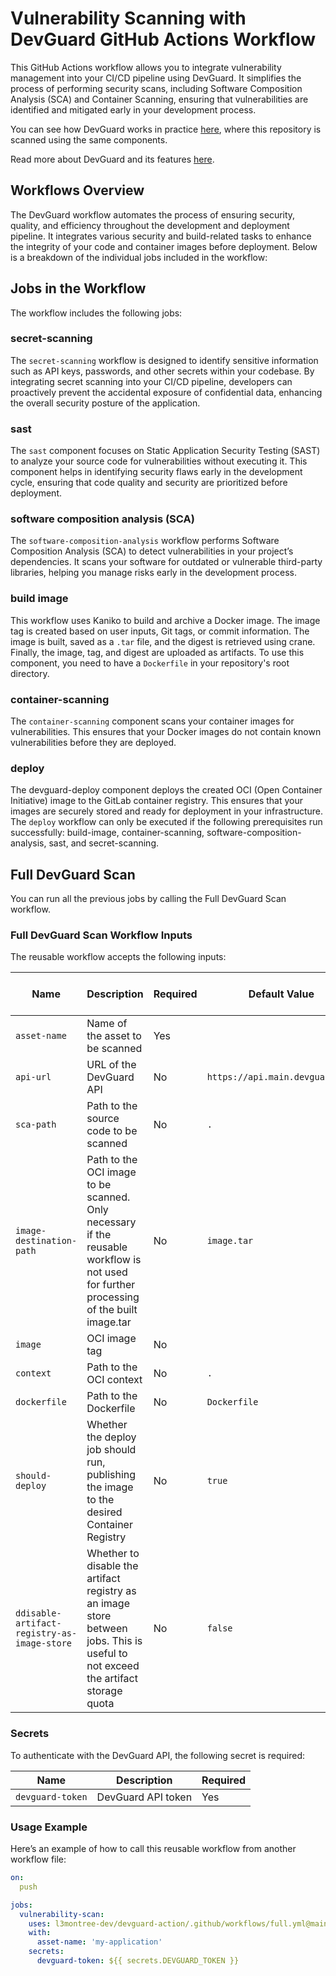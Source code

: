 # Vulnerability Scanning with DevGuard GitHub Actions Workflow

This GitHub Actions workflow allows you to integrate vulnerability management into your CI/CD pipeline using DevGuard. It simplifies the process of performing security scans, including Software Composition Analysis (SCA) and Container Scanning, ensuring that vulnerabilities are identified and mitigated early in your development process.

You can see how DevGuard works in practice [here](https://main.devguard.org/l3montree-cybersecurity/projects/devguard-pipeline/assets/devguard-pipeline), where this repository is scanned using the same components.

Read more about DevGuard and its features [here](https://github.com/l3montree-dev/devguard).

## Workflows Overview

The DevGuard workflow automates the process of ensuring security, quality, and efficiency throughout the development and deployment pipeline. It integrates various security and build-related tasks to enhance the integrity of your code and container images before deployment. Below is a breakdown of the individual jobs included in the workflow:


## Jobs in the Workflow

The workflow includes the following jobs:


### secret-scanning
The `secret-scanning` workflow is designed to identify sensitive information such as API keys, passwords, and other secrets within your codebase. By integrating secret scanning into your CI/CD pipeline, developers can proactively prevent the accidental exposure of confidential data, enhancing the overall security posture of the application.


### sast
The `sast` component focuses on Static Application Security Testing (SAST) to analyze your source code for vulnerabilities without executing it. This component helps in identifying security flaws early in the development cycle, ensuring that code quality and security are prioritized before deployment.


### software composition analysis (SCA)

The `software-composition-analysis` workflow performs Software Composition Analysis (SCA) to detect vulnerabilities in your project’s dependencies. It scans your software for outdated or vulnerable third-party libraries, helping you manage risks early in the development process.


### build image
This workflow uses Kaniko to build and archive a Docker image. The image tag is created based on user inputs, Git tags, or commit information. The image is built, saved as a `.tar` file, and the digest is retrieved using crane. Finally, the image, tag, and digest are uploaded as artifacts. To use this component, you need to have a `Dockerfile` in your repository's root directory.



### container-scanning
The `container-scanning` component scans your container images for vulnerabilities. This ensures that your Docker images do not contain known vulnerabilities before they are deployed. 


### deploy

The devguard-deploy component deploys the created OCI (Open Container Initiative) image to the GitLab container registry. This ensures that your images are securely stored and ready for deployment in your infrastructure.
The `deploy` workflow can only be executed if the following prerequisites run successfully: build-image, container-scanning, software-composition-analysis, sast, and secret-scanning.


## Full DevGuard Scan

You can run all the previous jobs by calling the Full DevGuard Scan workflow.

### Full DevGuard Scan Workflow Inputs

The reusable workflow accepts the following inputs:

| Name                   | Description                                                                   | Required    | Default Value                                    | Workflows Using This Input                               |
|------------------------|--------------------------------------------------------------------------------------|-------------|-------------------------------------------------|----------------------------------------------------------|
| `asset-name`            | Name of the asset to be scanned                                               | Yes         |                                                 | SCA, Container Scanning                                              |
| `api-url`               | URL of the DevGuard API                                                       | No          | `https://api.main.devguard.org`                 |             SCA, Container Scanning                          |
| `sca-path`              | Path to the source code to be scanned                                         | No          | `.`                                              | SCA                                           |
| `image-destination-path`| Path to the OCI image to be scanned. Only necessary if the reusable workflow is not used for further processing of the built image.tar | No          | `image.tar`                                      | Build-image        |
| `image`                 | OCI image tag                                                                  | No          |                                                 |  Build-image                           |
| `context`               | Path to the OCI context                                                       | No          | `.`                                              | Build-image          |
| `dockerfile`            | Path to the Dockerfile                                                        | No          | `Dockerfile`                                     |  Build-image                            |
| `should-deploy`         | Whether the deploy job should run, publishing the image to the desired Container Registry | No          | `true`                                           |  deploy            |
| `ddisable-artifact-registry-as-image-store` | Whether to disable the artifact registry as an image store between jobs. This is useful to not exceed the artifact storage quota | No          | `false`                                          | deploy            |


### Secrets

To authenticate with the DevGuard API, the following secret is required:

| Name              | Description                          | Required |
|-------------------|--------------------------------------|----------|
| `devguard-token`  | DevGuard API token                   | Yes      |




### Usage Example
Here’s an example of how to call this reusable workflow from another workflow file:

```yaml
on:
  push

jobs:
  vulnerability-scan:
    uses: l3montree-dev/devguard-action/.github/workflows/full.yml@main
    with:
      asset-name: 'my-application'
    secrets:
      devguard-token: ${{ secrets.DEVGUARD_TOKEN }}
```      
